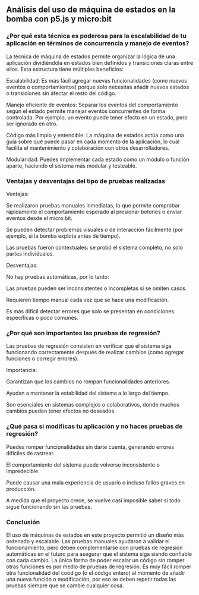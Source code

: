 ## Análisis del uso de máquina de estados en la bomba con p5.js y micro:bit

### ¿Por qué esta técnica es poderosa para la escalabilidad de tu aplicación en términos de concurrencia y manejo de eventos?

La técnica de máquina de estados permite organizar la lógica de una aplicación dividiéndola en estados bien definidos y transiciones claras entre ellos. Esta estructura tiene múltiples beneficios:

Escalabilidad: Es más fácil agregar nuevas funcionalidades (como nuevos eventos o comportamientos) porque solo necesitas añadir nuevos estados o transiciones sin afectar el resto del código.

Manejo eficiente de eventos: Separar los eventos del comportamiento según el estado permite manejar eventos concurrentes de forma controlada. Por ejemplo, un evento puede tener efecto en un estado, pero ser ignorado en otro.

Código más limpio y entendible: La máquina de estados actúa como una guía sobre qué puede pasar en cada momento de la aplicación, lo cual facilita el mantenimiento y colaboración con otros desarrolladores.

Modularidad: Puedes implementar cada estado como un módulo o función aparte, haciendo el sistema más modular y testeable.

### Ventajas y desventajas del tipo de pruebas realizadas
Ventajas:

Se realizaron pruebas manuales inmediatas, lo que permite comprobar rápidamente el comportamiento esperado al presionar botones o enviar eventos desde el micro:bit.

Se pueden detectar problemas visuales o de interacción fácilmente (por ejemplo, si la bomba explota antes de tiempo).

Las pruebas fueron contextuales: se probó el sistema completo, no solo partes individuales.

Desventajas:

No hay pruebas automáticas, por lo tanto:

Las pruebas pueden ser inconsistentes o incompletas si se omiten casos.

Requieren tiempo manual cada vez que se hace una modificación.

Es más difícil detectar errores que solo se presentan en condiciones específicas o poco comunes.

### ¿Por qué son importantes las pruebas de regresión?
Las pruebas de regresión consisten en verificar que el sistema siga funcionando correctamente después de realizar cambios (como agregar funciones o corregir errores).

Importancia:

Garantizan que los cambios no rompan funcionalidades anteriores.

Ayudan a mantener la estabilidad del sistema a lo largo del tiempo.

Son esenciales en sistemas complejos o colaborativos, donde muchos cambios pueden tener efectos no deseados.

### ¿Qué pasa si modificas tu aplicación y no haces pruebas de regresión?
Puedes romper funcionalidades sin darte cuenta, generando errores difíciles de rastrear.

El comportamiento del sistema puede volverse inconsistente o impredecible.

Puede causar una mala experiencia de usuario o incluso fallos graves en producción.

A medida que el proyecto crece, se vuelve casi imposible saber si todo sigue funcionando sin las pruebas.

### Conclusión
El uso de máquinas de estados en este proyecto permitió un diseño más ordenado y escalable. Las pruebas manuales ayudaron a validar el funcionamiento, pero deben complementarse con pruebas de regresión automáticas en el futuro para asegurar que el sistema siga siendo confiable con cada cambio. La única forma de poder escalar un código sin romper otras funciones es por medio de pruebas de regresión.  Es muy fácil romper otra funcionalidad del coódigo (o el código entero) al momento de añadir una nueva función o modificación, por eso se deben repetir todas las pruebas siempre que se cambie cualquier cosa.
